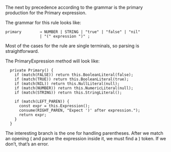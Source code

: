 The next by precedence according to the grammar is the primary production for the Primary expression.

The grammar for this rule looks like:

```
primary        → NUMBER | STRING | "true" | "false" | "nil"
               | "(" expression ")" ;
```

Most of the cases for the rule are single terminals, so parsing is straightforward.

The PrimaryExpression method will look like:

```
  private Primary() {
    if (match(FALSE)) return this.BooleanLiteral(false);
    if (match(TRUE)) return this.BooleanLiteral(true);
    if (match(NIL)) return this.NullLiteral(null);
    if (match(NUMBER)) return this.NumericLiteral(null);
    if (match(STRING)) return this.StringLiteral();

    if (match(LEFT_PAREN)) {
      const expr = this.Expression();
      consume(RIGHT_PAREN, "Expect ')' after expression.");
      return expr;
    }
  }
```

The interesting branch is the one for handling parentheses. After we match an opening ( and parse the expression inside it, we must find a ) token. If we don’t, that’s an error.
